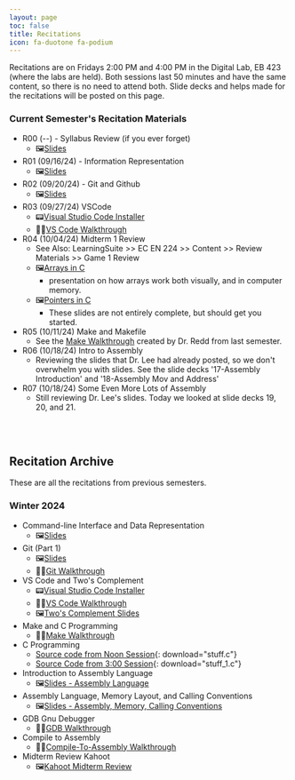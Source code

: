 ```yaml
---
layout: page
toc: false
title: Recitations
icon: fa-duotone fa-podium
---
```


Recitations are on Fridays 2:00 PM and 4:00 PM in the Digital Lab, EB 423 (where the labs are held). Both sessions last 50 minutes and have the same content, so there is no need to attend both. Slide decks and helps made for the recitations will be posted on this page.

### Current Semester's Recitation Materials

* R00 (--) - Syllabus Review (if you ever forget)
  * 🖼️[Slides](/ecen224/recitation/slides_f24/intro_syllabus_help.pdf)
* R01 (09/16/24) - Information Representation
  * 🖼️[Slides](/ecen224/recitation/slides_f24/information_representation.pdf)
* R02 (09/20/24) - Git and Github
  * 🖼️[Slides](/ecen224/recitation/slides_f24/git_github.pdf)
* R03 (09/27/24) VSCode
  * 📟[Visual Studio Code Installer](https://code.visualstudio.com/Download)
  * 🚶‍♀️[VS Code Walkthrough](/ecen224/recitation/vscode-walkthrough)
* R04 (10/04/24) Midterm 1 Review
  * See Also: LearningSuite >> EC EN 224 >> Content >> Review Materials >> Game 1 Review
  * 🖼️[Arrays in C](/ecen224/recitation/slides_f24/arrays_in_C.pdf)
    * presentation on how arrays work both visually, and in computer memory.
  * 🖼️[Pointers in C](/ecen224/recitation/slides_f24/pointers_in_C.pdf)
    * These slides are not entirely complete, but should get you started.
* R05 (10/11/24) Make and Makefile
  * See the [Make Walkthrough](/ecen224/recitation/make-walkthrough) created by Dr. Redd from last semester.
* R06 (10/18/24) Intro to Assembly
  * Reviewing the slides that Dr. Lee had already posted, so we don't overwhelm you with slides. See the slide decks '17-Assembly Introduction' and '18-Assembly Mov and Address'
* R07 (10/18/24) Some Even More Lots of Assembly
  * Still reviewing Dr. Lee's slides. Today we looked at slide decks 19, 20, and 21.

<br><br>

## Recitation Archive

These are all the recitations from previous semesters.

### Winter 2024

* Command-line Interface and Data Representation
  * 🖼️[Slides](https://1drv.ms/p/s!AsDairlA1Y6-lt0QdhN48LSE4xtirQ?e=lx7Mf9)
* Git (Part 1)
  * 🖼️[Slides](https://1drv.ms/p/s!AsDairlA1Y6-lt5C62GnRKqxmMd5rg?e=awlxz9)
  * 🚶‍♀️[Git Walkthrough](/ecen224/recitation/git-walkthrough)
* VS Code and Two's Complement
  * 📟[Visual Studio Code Installer](https://code.visualstudio.com/Download)
  * 🚶‍♀️[VS Code Walkthrough](/ecen224/recitation/vscode-walkthrough)
  * 🖼️[Two's Complement Slides](https://1drv.ms/p/s!AsDairlA1Y6-lt8KKe5ruOoEQXpvLw?e=cTwUlv)
* Make and C Programming
  * 🚶‍♀️[Make Walkthrough](/ecen224/recitation/make-walkthrough)
* C Programming
  * [Source code from Noon Session](/ecen224/recitation/recitation05_Noon.c){: download="stuff.c"}
  * [Source Code from 3:00 Session](/ecen224/recitation/recitation05_Three.c){: download="stuff_1.c"}
* Introduction to Assembly Language
  * 🖼️[Slides - Assembly Language](https://1drv.ms/p/s!AsDairlA1Y6-luYxDcaLb5bN0-1QIQ?e=upwXCQ)
* Assembly Language, Memory Layout, and Calling Conventions
  * 🖼️[Slides - Assembly, Memory, Calling Conventions](https://1drv.ms/p/s!AsDairlA1Y6-lucjA2anwgYeap_fjA?e=ruQuIY)
* GDB Gnu Debugger
  * 🚶‍♀️[GDB Walkthrough](/ecen224/recitation/gdb-walkthrough)
* Compile to Assembly
  * 🚶‍♀️[Compile-To-Assembly Walkthrough](/ecen224/recitation/cta-walkthrough)
* Midterm Review Kahoot
  * 🖼️[Kahoot Midterm Review](/ecen224/recitation/Kahoot-Midterm-Review.pdf)
